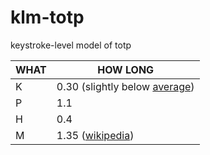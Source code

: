 # klm-totp
keystroke-level model of totp

WHAT  | HOW LONG
------|---------
K | 0.30 (slightly below [average](https://en.wikipedia.org/wiki/Keystroke-level_model#Structure_of_the_Keystroke-Level_Model))
P | 1.1
H | 0.4
M | 1.35 ([wikipedia](https://en.wikipedia.org/wiki/Keystroke-level_model#Structure_of_the_Keystroke-Level_Model))
